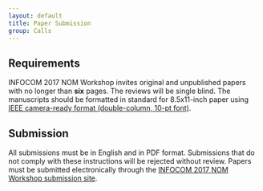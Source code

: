 ```yaml
---
layout: default
title: Paper Submission
group: Calls
---
```


## Requirements

INFOCOM 2017 NOM Workshop invites original and unpublished papers with no longer than **six** pages.  The reviews will be single blind.  The manuscripts should be formatted in standard for 8.5x11-inch paper using [IEEE camera-ready format (double-column, 10-pt font)](http://infocom2017.ieee-infocom.org/authors/paper-submission).

## Submission

All submissions must be in English and in PDF format.  Submissions that do not comply with these instructions will be rejected without review. Papers must be submitted electronically through the [INFOCOM 2017 NOM Workshop submission site](https://edas.info/N23041).

